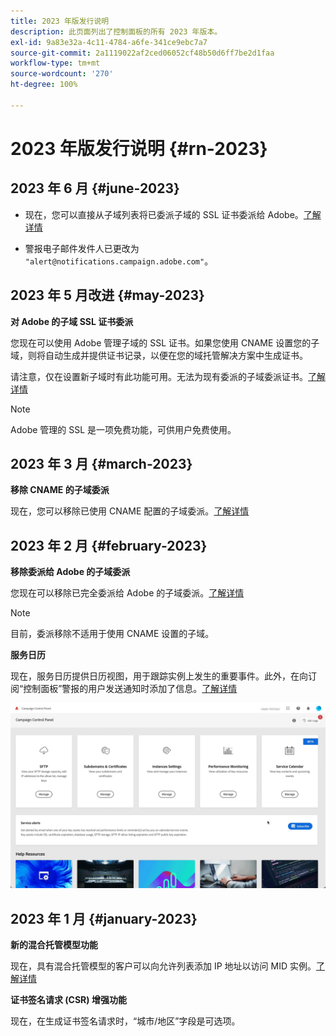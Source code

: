 ```yaml
---
title: 2023 年版发行说明
description: 此页面列出了控制面板的所有 2023 年版本。
exl-id: 9a83e32a-4c11-4784-a6fe-341ce9ebc7a7
source-git-commit: 2a1119022af2ced06052cf48b50d6ff7be2d1faa
workflow-type: tm+mt
source-wordcount: '270'
ht-degree: 100%

---
```


# 2023 年版发行说明 {#rn-2023}

## 2023 年 6 月 {#june-2023}

* 现在，您可以直接从子域列表将已委派子域的 SSL 证书委派给 Adobe。[了解详情](../subdomains-certificates/using/delegate-ssl.md)

* 警报电子邮件发件人已更改为 `"alert@notifications.campaign.adobe.com"`。

## 2023 年 5 月改进 {#may-2023}

**对 Adobe 的子域 SSL 证书委派**

您现在可以使用 Adobe 管理子域的 SSL 证书。如果您使用 CNAME 设置您的子域，则将自动生成并提供证书记录，以便在您的域托管解决方案中生成证书。

请注意，仅在设置新子域时有此功能可用。无法为现有委派的子域委派证书。[了解详情](../subdomains-certificates/using/setting-up-new-subdomain.md)

>[!NOTE]
>
>Adobe 管理的 SSL 是一项免费功能，可供用户免费使用。

## 2023 年 3 月 {#march-2023}

**移除 CNAME 的子域委派**

现在，您可以移除已使用 CNAME 配置的子域委派。[了解详情](../subdomains-certificates/using/remove-delegated-subdomains.md)

## 2023 年 2 月 {#february-2023}

**移除委派给 Adobe 的子域委派**

您现在可以移除已完全委派给 Adobe 的子域委派。[了解详情](../subdomains-certificates/using/remove-delegated-subdomains.md)

>[!NOTE]
>
>目前，委派移除不适用于使用 CNAME 设置的子域。

**服务日历**

现在，服务日历提供日历视图，用于跟踪实例上发生的重要事件。此外，在向订阅“控制面板”警报的用户发送通知时添加了信息。[了解详情](../service-events/service-events.md)

![](assets/do-not-localize/gif-calendar.gif)

## 2023 年 1 月 {#january-2023}

**新的混合托管模型功能**

现在，具有混合托管模型的客户可以向允许列表添加 IP 地址以访问 MID 实例。[了解详情](../instances-settings/using/ip-allow-listing-instance-access.md)

**证书签名请求 (CSR) 增强功能**

现在，在生成证书签名请求时，“城市/地区”字段是可选项。
